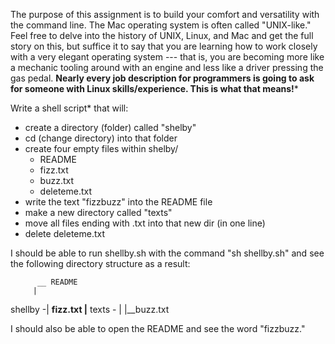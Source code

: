 The purpose of this assignment is to build your comfort and versatility with the command line. The Mac operating system is often called "UNIX-like." Feel free to delve into the history of UNIX, Linux, and Mac and get the full story on this, but suffice it to say that you are learning how to work closely with a very elegant operating system --- that is, you are becoming more like a mechanic tooling around with an engine and less like a driver pressing the gas pedal. **Nearly every job description for programmers is going to ask for someone with Linux skills/experience. This is what that means!***

Write a shell script* that will:

* create a directory (folder) called "shelby"
* cd (change directory) into that folder
* create four empty files within shelby/
  * README
  * fizz.txt
  * buzz.txt
  * deleteme.txt
* write the text "fizzbuzz" into the README file
* make a new directory called "texts"
* move all files ending with .txt into that new dir (in one line)
* delete deleteme.txt

I should be able to run shellby.sh with the command "sh shellby.sh" and see the following directory structure as a result:

          __ README
         |
shellby -|            __fizz.txt
         |__ texts - |
                     |__buzz.txt
                     
I should also be able to open the README and see the word "fizzbuzz." 

